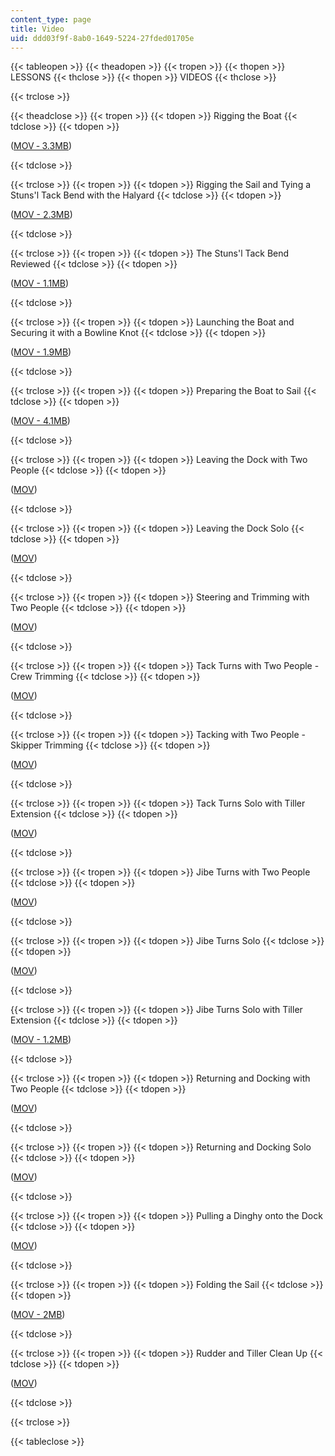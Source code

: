 ```yaml
---
content_type: page
title: Video
uid: ddd03f9f-8ab0-1649-5224-27fded01705e
---
```


{{< tableopen >}}
{{< theadopen >}}
{{< tropen >}}
{{< thopen >}}
LESSONS
{{< thclose >}}
{{< thopen >}}
VIDEOS
{{< thclose >}}

{{< trclose >}}

{{< theadclose >}}
{{< tropen >}}
{{< tdopen >}}
Rigging the Boat
{{< tdclose >}}
{{< tdopen >}}


([MOV ‑ 3.3MB](http://www.archive.org/download/MITPE.810S07/1riggingboat.mov))


{{< tdclose >}}

{{< trclose >}}
{{< tropen >}}
{{< tdopen >}}
Rigging the Sail and Tying a Stuns'l Tack Bend with the Halyard
{{< tdclose >}}
{{< tdopen >}}


([MOV - 2.3MB](http://www.archive.org/download/MITPE.810S07/2riggingsail.mov))


{{< tdclose >}}

{{< trclose >}}
{{< tropen >}}
{{< tdopen >}}
The Stuns'l Tack Bend Reviewed
{{< tdclose >}}
{{< tdopen >}}


([MOV - 1.1MB](http://www.archive.org/download/MITPE.810S07/3stunsailtackbend.mov))


{{< tdclose >}}

{{< trclose >}}
{{< tropen >}}
{{< tdopen >}}
Launching the Boat and Securing it with a Bowline Knot
{{< tdclose >}}
{{< tdopen >}}


([MOV - 1.9MB](http://www.archive.org/download/MITPE.810S07/4launchingtheboat.mov))


{{< tdclose >}}

{{< trclose >}}
{{< tropen >}}
{{< tdopen >}}
Preparing the Boat to Sail
{{< tdclose >}}
{{< tdopen >}}


([MOV - 4.1MB](http://www.archive.org/download/MITPE.810S07/5preparingtosail.mov))


{{< tdclose >}}

{{< trclose >}}
{{< tropen >}}
{{< tdopen >}}
Leaving the Dock with Two People
{{< tdclose >}}
{{< tdopen >}}


([MOV](http://www.archive.org/download/MITPE.810S07/6leavingwithtwo.mov))


{{< tdclose >}}

{{< trclose >}}
{{< tropen >}}
{{< tdopen >}}
Leaving the Dock Solo
{{< tdclose >}}
{{< tdopen >}}


([MOV](http://www.archive.org/download/MITPE.810S07/7leavingsolo.mov))


{{< tdclose >}}

{{< trclose >}}
{{< tropen >}}
{{< tdopen >}}
Steering and Trimming with Two People
{{< tdclose >}}
{{< tdopen >}}


([MOV](http://www.archive.org/download/MITPE.810S07/8steeringtrimming.mov))


{{< tdclose >}}

{{< trclose >}}
{{< tropen >}}
{{< tdopen >}}
Tack Turns with Two People - Crew Trimming
{{< tdclose >}}
{{< tdopen >}}


([MOV](http://www.archive.org/download/MITPE.810S07/9tacktwocrew.mov))


{{< tdclose >}}

{{< trclose >}}
{{< tropen >}}
{{< tdopen >}}
Tacking with Two People - Skipper Trimming
{{< tdclose >}}
{{< tdopen >}}


([MOV](http://www.archive.org/download/MITPE.810S07/10tacktwoskipper.mov))


{{< tdclose >}}

{{< trclose >}}
{{< tropen >}}
{{< tdopen >}}
Tack Turns Solo with Tiller Extension
{{< tdclose >}}
{{< tdopen >}}


([MOV](http://www.archive.org/download/MITPE.810S07/11tacking.mov))


{{< tdclose >}}

{{< trclose >}}
{{< tropen >}}
{{< tdopen >}}
Jibe Turns with Two People
{{< tdclose >}}
{{< tdopen >}}


([MOV](http://www.archive.org/download/MITPE.810S07/13jibingtwopeople.mov))


{{< tdclose >}}

{{< trclose >}}
{{< tropen >}}
{{< tdopen >}}
Jibe Turns Solo
{{< tdclose >}}
{{< tdopen >}}


([MOV](http://www.archive.org/download/MITPE.810S07/14Ajibingsolo.mov))


{{< tdclose >}}

{{< trclose >}}
{{< tropen >}}
{{< tdopen >}}
Jibe Turns Solo with Tiller Extension
{{< tdclose >}}
{{< tdopen >}}


([MOV - 1.2MB](http://www.archive.org/download/MITPE.810S07/14Bjibingtackingtiller.mov))


{{< tdclose >}}

{{< trclose >}}
{{< tropen >}}
{{< tdopen >}}
Returning and Docking with Two People
{{< tdclose >}}
{{< tdopen >}}


([MOV](http://www.archive.org/download/MITPE.810S07/16dockingtwopeople.mov))


{{< tdclose >}}

{{< trclose >}}
{{< tropen >}}
{{< tdopen >}}
Returning and Docking Solo
{{< tdclose >}}
{{< tdopen >}}


([MOV](http://www.archive.org/download/MITPE.810S07/17dockingsolo.mov))


{{< tdclose >}}

{{< trclose >}}
{{< tropen >}}
{{< tdopen >}}
Pulling a Dinghy onto the Dock
{{< tdclose >}}
{{< tdopen >}}


([MOV](http://www.archive.org/download/MITPE.810S07/19pullingontodock.mov))


{{< tdclose >}}

{{< trclose >}}
{{< tropen >}}
{{< tdopen >}}
Folding the Sail
{{< tdclose >}}
{{< tdopen >}}


([MOV - 2MB](http://www.archive.org/download/MITPE.810S07/20foldingthesail.mov))


{{< tdclose >}}

{{< trclose >}}
{{< tropen >}}
{{< tdopen >}}
Rudder and Tiller Clean Up
{{< tdclose >}}
{{< tdopen >}}


([MOV](http://www.archive.org/download/MITPE.810S07/21ruddertillerclean.mov))


{{< tdclose >}}

{{< trclose >}}

{{< tableclose >}}